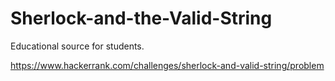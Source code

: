 # Sherlock-and-the-Valid-String
Educational source for students.

https://www.hackerrank.com/challenges/sherlock-and-valid-string/problem

